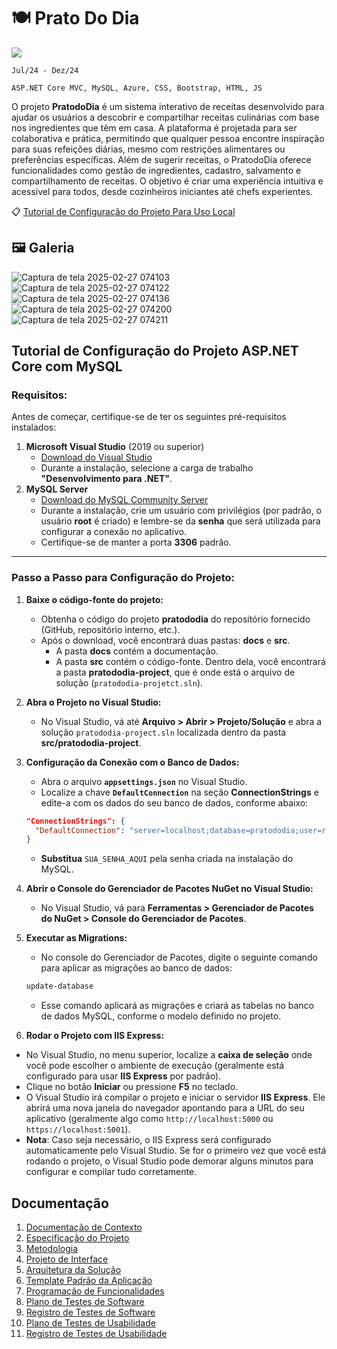 # 🍽️ Prato Do Dia

<img src="https://github.com/user-attachments/assets/3ca57226-4557-4f47-90db-7febd548b84e">

`Jul/24 - Dez/24`

`ASP.NET Core MVC, MySQL, Azure, CSS, Bootstrap, HTML, JS`

O projeto **PratodoDia** é um sistema interativo de receitas desenvolvido para ajudar os usuários a descobrir e compartilhar receitas culinárias com base nos ingredientes que têm em casa. A plataforma é projetada para ser colaborativa e prática, permitindo que qualquer pessoa encontre inspiração para suas refeições diárias, mesmo com restrições alimentares ou preferências específicas. Além de sugerir receitas, o PratodoDia oferece funcionalidades como gestão de ingredientes, cadastro, salvamento e compartilhamento de receitas. O objetivo é criar uma experiência intuitiva e acessível para todos, desde cozinheiros iniciantes até chefs experientes.

📋 [Tutorial de Configuração do Projeto Para Uso Local](https://github.com/LcsToti/PratoDoDia/?tab=readme-ov-file#tutorial-de-configura%C3%A7%C3%A3o-do-projeto-aspnet-core-com-mysql)

## 🖼️ Galeria

![Captura de tela 2025-02-27 074103](https://github.com/user-attachments/assets/a62775a9-fd28-4dd5-b2d0-1819d25a25cc)
![Captura de tela 2025-02-27 074122](https://github.com/user-attachments/assets/4fbcffda-5629-4818-8710-3e45ef1d8f0c)
![Captura de tela 2025-02-27 074136](https://github.com/user-attachments/assets/cb946e63-59c6-41b8-aebe-63888637249d)
![Captura de tela 2025-02-27 074200](https://github.com/user-attachments/assets/bb3b2fda-5976-4bbc-bbdd-0911ead50463)
![Captura de tela 2025-02-27 074211](https://github.com/user-attachments/assets/18fb0edf-b8df-4738-9abf-5ec084256612)


## Tutorial de Configuração do Projeto ASP.NET Core com MySQL

### **Requisitos:**

Antes de começar, certifique-se de ter os seguintes pré-requisitos instalados:

1. **Microsoft Visual Studio** (2019 ou superior)
    - [Download do Visual Studio](https://visualstudio.microsoft.com/pt-br/downloads/)
    - Durante a instalação, selecione a carga de trabalho **"Desenvolvimento para .NET"**.
2. **MySQL Server**
    - [Download do MySQL Community Server](https://dev.mysql.com/downloads/installer/)
    - Durante a instalação, crie um usuário com privilégios (por padrão, o usuário **root** é criado) e lembre-se da **senha** que será utilizada para configurar a conexão no aplicativo.
    - Certifique-se de manter a porta **3306** padrão.

---

### **Passo a Passo para Configuração do Projeto:**

1. **Baixe o código-fonte do projeto:**
    - Obtenha o código do projeto **pratododia** do repositório fornecido (GitHub, repositório interno, etc.).
    - Após o download, você encontrará duas pastas: **docs** e **src**.
        - A pasta **docs** contém a documentação.
        - A pasta **src** contém o código-fonte. Dentro dela, você encontrará a pasta **pratododia-project**, que é onde está o arquivo de solução (`pratododia-projetct.sln`).
2. **Abra o Projeto no Visual Studio:**
    - No Visual Studio, vá até **Arquivo > Abrir > Projeto/Solução** e abra a solução `pratododia-project.sln` localizada dentro da pasta **src/pratododia-project**.
3. **Configuração da Conexão com o Banco de Dados:**
    - Abra o arquivo **`appsettings.json`** no Visual Studio.
    - Localize a chave **`DefaultConnection`** na seção **ConnectionStrings** e edite-a com os dados do seu banco de dados, conforme abaixo:
    
    ```json
    "ConnectionStrings": {
      "DefaultConnection": "server=localhost;database=pratododia;user=root;password=SUA_SENHA_AQUI;port=3306;SslMode=none"
    }
    ```
    
    - **Substitua** `SUA_SENHA_AQUI` pela senha criada na instalação do MySQL.
4. **Abrir o Console do Gerenciador de Pacotes NuGet no Visual Studio:**
    - No Visual Studio, vá para **Ferramentas > Gerenciador de Pacotes do NuGet > Console do Gerenciador de Pacotes**.
5. **Executar as Migrations:**
    - No console do Gerenciador de Pacotes, digite o seguinte comando para aplicar as migrações ao banco de dados:
    
    ```bash
    update-database
    ```
    
    - Esse comando aplicará as migrações e criará as tabelas no banco de dados MySQL, conforme o modelo definido no projeto.
6. **Rodar o Projeto com IIS Express:**
- No Visual Studio, no menu superior, localize a **caixa de seleção** onde você pode escolher o ambiente de execução (geralmente está configurado para usar **IIS Express** por padrão).
- Clique no botão **Iniciar** ou pressione **F5** no teclado.
- O Visual Studio irá compilar o projeto e iniciar o servidor **IIS Express**. Ele abrirá uma nova janela do navegador apontando para a URL do seu aplicativo (geralmente algo como `http://localhost:5000` ou `https://localhost:5001`).
- **Nota**: Caso seja necessário, o IIS Express será configurado automaticamente pelo Visual Studio. Se for o primeiro vez que você está rodando o projeto, o Visual Studio pode demorar alguns minutos para configurar e compilar tudo corretamente.

## Documentação

<ol>
<li><a href="docs/01-Documentação de Contexto.md"> Documentação de Contexto</a></li>
<li><a href="docs/02-Especificação do Projeto.md"> Especificação do Projeto</a></li>
<li><a href="docs/03-Metodologia.md"> Metodologia</a></li>
<li><a href="docs/04-Projeto de Interface.md"> Projeto de Interface</a></li>
<li><a href="docs/05-Arquitetura da Solução.md"> Arquitetura da Solução</a></li>
<li><a href="docs/06-Template Padrão da Aplicação.md"> Template Padrão da Aplicação</a></li>
<li><a href="docs/07-Programação de Funcionalidades.md"> Programação de Funcionalidades</a></li>
<li><a href="docs/08-Plano de Testes de Software.md"> Plano de Testes de Software</a></li>
<li><a href="docs/09-Registro de Testes de Software.md"> Registro de Testes de Software</a></li>
<li><a href="docs/10-Plano de Testes de Usabilidade.md"> Plano de Testes de Usabilidade</a></li>
<li><a href="docs/11-Registro de Testes de Usabilidade.md"> Registro de Testes de Usabilidade</a></li>
</ol>
